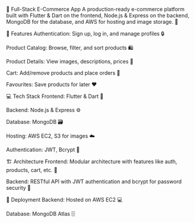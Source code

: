 🛒 Full-Stack E-Commerce App
A production-ready e-commerce platform built with Flutter & Dart on the frontend, Node.js & Express on the backend, MongoDB for the database, and AWS for hosting and image storage. 🚀

🌟 Features
Authentication: Sign up, log in, and manage profiles 🔒

Product Catalog: Browse, filter, and sort products 🛍️

Product Details: View images, descriptions, prices 📸

Cart: Add/remove products and place orders 🛒

Favourites: Save products for later ❤️

💻 Tech Stack
Frontend: Flutter & Dart 🦋

Backend: Node.js & Express ⚙️

Database: MongoDB 🗃️

Hosting: AWS EC2, S3 for images ☁️

Authentication: JWT, Bcrypt 🔑

🏗️ Architecture
Frontend: Modular architecture with features like auth, products, cart, etc. 🧩

Backend: RESTful API with JWT authentication and bcrypt for password security 🔐

🚀 Deployment
Backend: Hosted on AWS EC2 💻

Database: MongoDB Atlas 🗄️



